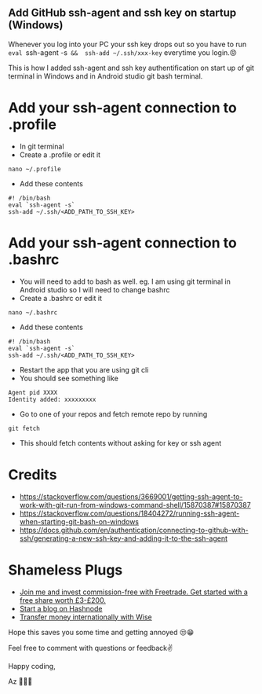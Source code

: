 ## Add GitHub ssh-agent and ssh key on startup (Windows)

Whenever you log into your PC your ssh key drops out so you have to run `eval `ssh-agent -s` && 
ssh-add ~/.ssh/xxx-key` everytime you login.😡

This is how I added ssh-agent and ssh key authentification on start up of git terminal in Windows and in Android studio git bash terminal. 

# Add your ssh-agent  connection to .profile
- In git terminal
- Create a .profile or edit it 
```
nano ~/.profile 
```
- Add these contents
```
#! /bin/bash 
eval `ssh-agent -s` 
ssh-add ~/.ssh/<ADD_PATH_TO_SSH_KEY>
```

# Add your ssh-agent connection to .bashrc
- You will need to add to bash as well. eg. I am using git terminal in Android studio so I will need to change bashrc
- Create a .bashrc or edit it 
```
nano ~/.bashrc 
```
- Add these contents
```
#! /bin/bash 
eval `ssh-agent -s` 
ssh-add ~/.ssh/<ADD_PATH_TO_SSH_KEY>
```
- Restart the app that you are using git cli
- You should see something like 
```
Agent pid XXXX
Identity added: xxxxxxxxx
```
- Go to one of your repos and fetch remote repo by running
```
git fetch
```
- This should fetch contents without asking for key or ssh agent

# Credits
- https://stackoverflow.com/questions/3669001/getting-ssh-agent-to-work-with-git-run-from-windows-command-shell/15870387#15870387
- https://stackoverflow.com/questions/18404272/running-ssh-agent-when-starting-git-bash-on-windows
- https://docs.github.com/en/authentication/connecting-to-github-with-ssh/generating-a-new-ssh-key-and-adding-it-to-the-ssh-agent

# Shameless Plugs 
- [Join me and invest commission-free with Freetrade. Get started with a free share worth £3-£200.](https://magic.freetrade.io/join/asrin/447192e9)
- [Start a blog on Hashnode](https://hashnode.com/@azcodez/joinme)
- [Transfer money internationally with Wise](https://wise.com/invite/ath/asrind)

Hope this saves you some time and getting annoyed 😒😁

Feel free to comment with questions or feedback✌️

Happy coding,

Az 👨🏾‍💻
